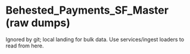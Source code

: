 # Behested_Payments_SF_Master (raw dumps)
Ignored by git; local landing for bulk data.
Use services/ingest loaders to read from here.